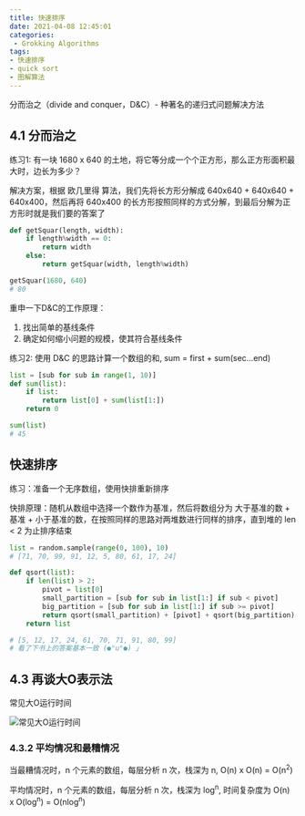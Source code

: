 ```yaml
---
title: 快速排序
date: 2021-04-08 12:45:01
categories:
 - Grokking Algorithms
tags:
- 快速排序
- quick sort
- 图解算法
---
```


分而治之（divide and conquer，D&C）- 种著名的递归式问题解决方法

## 4.1 分而治之

练习1: 有一块 1680 x 640 的土地，将它等分成一个个正方形，那么正方形面积最大时，边长为多少？

解决方案，根据 欧几里得 算法，我们先将长方形分解成 640x640 + 640x640 + 640x400，然后再将 640x400 的长方形按照同样的方式分解，到最后分解为正方形时就是我们要的答案了

```python
def getSquar(length, width): 
    if length%width == 0: 
        return width 
    else: 
        return getSquar(width, length%width) 

getSquar(1680, 640) 
# 80
```

重申一下D&C的工作原理：

1. 找出简单的基线条件
2. 确定如何缩小问题的规模，使其符合基线条件

练习2: 使用 D&C 的思路计算一个数组的和, sum = first + sum(sec...end)

```python
list = [sub for sub in range(1, 10)]
def sum(list):
    if list:
        return list[0] + sum(list[1:])
    return 0

sum(list)
# 45
```

## 快速排序

练习：准备一个无序数组，使用快排重新排序

快排原理：随机从数组中选择一个数作为基准，然后将数组分为 大于基准的数 + 基准 + 小于基准的数，在按照同样的思路对两堆数进行同样的排序，直到堆的 len < 2 为止排序结束

```python
list = random.sample(range(0, 100), 10)
# [71, 70, 99, 91, 12, 5, 80, 61, 17, 24]

def qsort(list): 
    if len(list) > 2: 
        pivot = list[0] 
        small_partition = [sub for sub in list[1:] if sub < pivot] 
        big_partition = [sub for sub in list[1:] if sub >= pivot] 
        return qsort(small_partition) + [pivot] + qsort(big_partition) 
    return list

# [5, 12, 17, 24, 61, 70, 71, 91, 80, 99]
# 看了下书上的答案基本一致 (●°u°●)​ 」
```

## 4.3 再谈大O表示法

常见大O运行时间

![常见大O运行时间](c4_01.png)

### 4.3.2  平均情况和最糟情况

当最糟情况时，n 个元素的数组，每层分析 n 次，栈深为 n, O(n) x O(n) = O(n<sup>2</sup>)

平均情况时，n 个元素的数组，每层分析 n 次，栈深为 log<sup>n</sup>, 时间复杂度为 O(n) x O(log<sup>n</sup>) = O(nlog<sup>n</sup>)